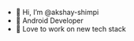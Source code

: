 - 👋 Hi, I’m @akshay-shimpi
- 🍃 Android Developer
- 💞️ Love to work on new tech stack

<!---
akshay-shimpi/akshay-shimpi is a ✨ special ✨ repository because its `README.md` (this file) appears on your GitHub profile.
You can click the Preview link to take a look at your changes.
--->
